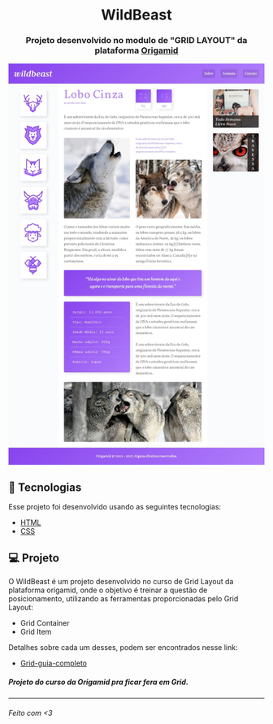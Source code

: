 <h1 align="center">WildBeast</h1>

<h3 align="center">
  Projeto desenvolvido no modulo de "GRID LAYOUT" da plataforma <a href="https://www.origamid.com/">Origamid</a>
</h3>

![alt text](https://raw.githubusercontent.com/robsonshockwave/wildbeast/master/layout.jpg)

## 🚀 Tecnologias

Esse projeto foi desenvolvido usando as seguintes tecnologias:

- [HTML](https://developer.mozilla.org/pt-BR/docs/Web/HTML)
- [CSS](https://developer.mozilla.org/pt-BR/docs/Web/CSS)

## 💻 Projeto

O WildBeast é um projeto desenvolvido no curso de Grid Layout da plataforma origamid, onde o objetivo é treinar a questão de posicionamento, utilizando as ferramentas proporcionadas pelo Grid Layout:

- Grid Container
- Grid Item

Detalhes sobre cada um desses, podem ser encontrados nesse link:

- [Grid-guia-completo](https://www.origamid.com/projetos/css-grid-layout-guia-completo/)

<h5>Projeto do curso da Origamid pra ficar fera em Grid.</h5>

<hr>

<h6>Feito com <3</h6>
